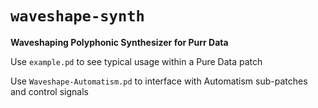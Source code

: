 # `waveshape-synth` #
 **Waveshaping Polyphonic Synthesizer for Purr Data**

 Use `example.pd` to see typical usage within a Pure Data patch

 Use `Waveshape-Automatism.pd` to interface with Automatism sub-patches and control signals
